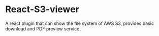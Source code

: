 # React-S3-viewer
A react plugin that can show the file system of AWS S3, provides basic download and PDF preview service.
